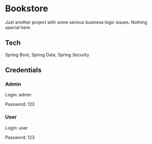 # Bookstore
Just another project with some serious business logic issues. Nothing special here.
## Tech
Spring Boot, Spring Data, Spring Security
## Credentials
### Admin
Login: admin

Password: 123
### User
Login: user

Password: 123